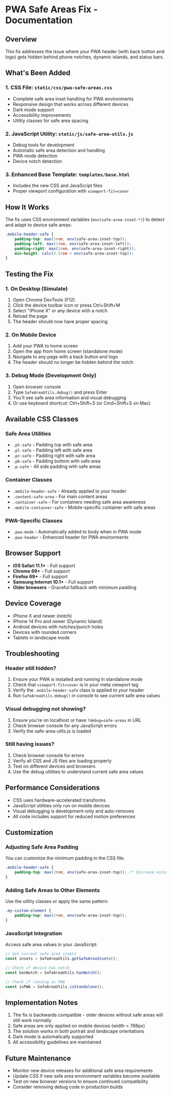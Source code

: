 # PWA Safe Areas Fix - Documentation

## Overview

This fix addresses the issue where your PWA header (with back button and logo) gets hidden behind phone notches, dynamic islands, and status bars.

## What's Been Added

### 1. CSS File: `static/css/pwa-safe-areas.css`
- Complete safe area inset handling for PWA environments
- Responsive design that works across different devices
- Dark mode support
- Accessibility improvements
- Utility classes for safe area spacing

### 2. JavaScript Utility: `static/js/safe-area-utils.js`
- Debug tools for development
- Automatic safe area detection and handling
- PWA mode detection
- Device notch detection

### 3. Enhanced Base Template: `templates/base.html`
- Includes the new CSS and JavaScript files
- Proper viewport configuration with `viewport-fit=cover`

## How It Works

The fix uses CSS environment variables (`env(safe-area-inset-*)`) to detect and adapt to device safe areas:

```css
.mobile-header-safe {
    padding-top: max(1rem, env(safe-area-inset-top));
    padding-left: max(1rem, env(safe-area-inset-left));
    padding-right: max(1rem, env(safe-area-inset-right));
    min-height: calc(3.5rem + env(safe-area-inset-top));
}
```

## Testing the Fix

### 1. On Desktop (Simulate)
1. Open Chrome DevTools (F12)
2. Click the device toolbar icon or press Ctrl+Shift+M
3. Select "iPhone X" or any device with a notch
4. Reload the page
5. The header should now have proper spacing

### 2. On Mobile Device
1. Add your PWA to home screen
2. Open the app from home screen (standalone mode)
3. Navigate to any page with a back button and logo
4. The header should no longer be hidden behind the notch

### 3. Debug Mode (Development Only)
1. Open browser console
2. Type `SafeAreaUtils.debug()` and press Enter
3. You'll see safe area information and visual debugging
4. Or use keyboard shortcut: Ctrl+Shift+S (or Cmd+Shift+S on Mac)

## Available CSS Classes

### Safe Area Utilities
- `.pt-safe` - Padding top with safe area
- `.pl-safe` - Padding left with safe area  
- `.pr-safe` - Padding right with safe area
- `.pb-safe` - Padding bottom with safe area
- `.p-safe` - All side padding with safe areas

### Container Classes
- `.mobile-header-safe` - Already applied to your header
- `.content-safe-area` - For main content areas
- `.container-safe` - For containers needing safe area awareness
- `.mobile-container-safe` - Mobile-specific container with safe areas

### PWA-Specific Classes
- `.pwa-mode` - Automatically added to body when in PWA mode
- `.pwa-header` - Enhanced header for PWA environments

## Browser Support

- **iOS Safari 11.1+** - Full support
- **Chrome 69+** - Full support
- **Firefox 69+** - Full support
- **Samsung Internet 10.1+** - Full support
- **Older browsers** - Graceful fallback with minimum padding

## Device Coverage

- iPhone X and newer (notch)
- iPhone 14 Pro and newer (Dynamic Island)  
- Android devices with notches/punch holes
- Devices with rounded corners
- Tablets in landscape mode

## Troubleshooting

### Header still hidden?
1. Ensure your PWA is installed and running in standalone mode
2. Check that `viewport-fit=cover` is in your meta viewport tag
3. Verify the `.mobile-header-safe` class is applied to your header
4. Run `SafeAreaUtils.debug()` in console to see current safe area values

### Visual debugging not showing?
1. Ensure you're on localhost or have `?debug=safe-areas` in URL
2. Check browser console for any JavaScript errors
3. Verify the safe-area-utils.js is loaded

### Still having issues?
1. Check browser console for errors
2. Verify all CSS and JS files are loading properly
3. Test on different devices and browsers
4. Use the debug utilities to understand current safe area values

## Performance Considerations

- CSS uses hardware-accelerated transforms
- JavaScript utilities only run on mobile devices
- Visual debugging is development-only and auto-removes
- All code includes support for reduced motion preferences

## Customization

### Adjusting Safe Area Padding
You can customize the minimum padding in the CSS file:

```css
.mobile-header-safe {
    padding-top: max(2rem, env(safe-area-inset-top)); /* Increase minimum to 2rem */
}
```

### Adding Safe Areas to Other Elements
Use the utility classes or apply the same pattern:

```css
.my-custom-element {
    padding-top: max(1rem, env(safe-area-inset-top));
}
```

### JavaScript Integration
Access safe area values in your JavaScript:

```javascript
// Get current safe area insets
const insets = SafeAreaUtils.getSafeAreaInsets();

// Check if device has notch
const hasNotch = SafeAreaUtils.hasNotch();

// Check if running as PWA
const isPWA = SafeAreaUtils.isStandalone();
```

## Implementation Notes

1. The fix is backwards compatible - older devices without safe areas will still work normally
2. Safe areas are only applied on mobile devices (width < 768px)
3. The solution works in both portrait and landscape orientations
4. Dark mode is automatically supported
5. All accessibility guidelines are maintained

## Future Maintenance

- Monitor new device releases for additional safe area requirements
- Update CSS if new safe area environment variables become available
- Test on new browser versions to ensure continued compatibility
- Consider removing debug code in production builds